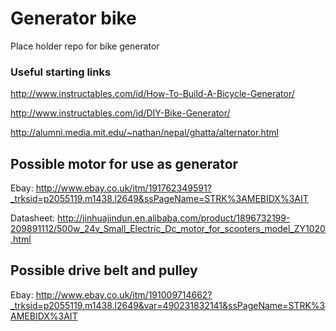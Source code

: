 Generator bike
========

Place holder repo for bike generator

### Useful starting links

http://www.instructables.com/id/How-To-Build-A-Bicycle-Generator/

http://www.instructables.com/id/DIY-Bike-Generator/

http://alumni.media.mit.edu/~nathan/nepal/ghatta/alternator.html


## Possible motor for use as generator

Ebay: http://www.ebay.co.uk/itm/191762349591?_trksid=p2055119.m1438.l2649&ssPageName=STRK%3AMEBIDX%3AIT

Datasheet: http://jinhuajindun.en.alibaba.com/product/1896732199-209891112/500w_24v_Small_Electric_Dc_motor_for_scooters_model_ZY1020.html

## Possible drive belt and pulley

Ebay: http://www.ebay.co.uk/itm/191009714662?_trksid=p2055119.m1438.l2649&var=490231832141&ssPageName=STRK%3AMEBIDX%3AIT
